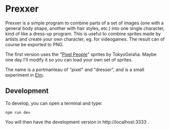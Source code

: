 Prexxer
=======

Prexxer is a simple program to combine parts of a set of images (one
with a general body shape, another with hair styles, etc.) into one
single character, kind of like a dress-up program. This is useful to
combine sprites made by artists and create your own character, eg. for
videogames. The result can of course be exported to PNG.

The first version uses the
"[Pixel People](http://opengameart.org/content/pixel-people)" sprites
by TokyoGeisha. Maybe one day I'll modify it so you can load your own
set of sprites.

The name is a portmanteau of "pixel" and "dresser", and is a small
experiment in [Elm](http://elm-lang.org/).

Development
-----------

To develop, you can open a terminal and type:

    npm run dev

You will then have the development version in http://localhost:3333 .

